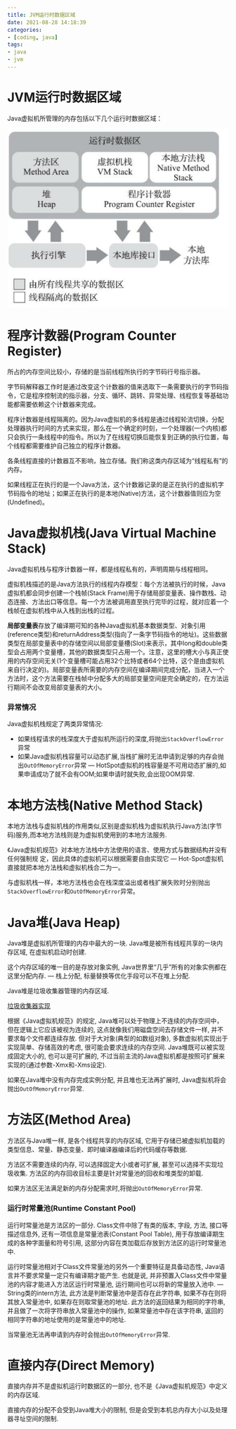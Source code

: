```yaml
---
title: JVM运行时数据区域
date: 2021-08-28 14:18:39
categories:
- [coding, java]
tags: 
- java
- jvm
---
```




# JVM运行时数据区域

Java虚拟机所管理的内存包括以下几个运行时数据区域：

![](https://raw.githubusercontent.com/liunaijie/images/master/20211121102013.png)

<!--more-->

# 程序计数器(Program Counter Register)

所占的内存空间比较小，存储的是当前线程所执行的字节码行号指示器。

字节码解释器工作时是通过改变这个计数器的值来选取下一条需要执行的字节码指令，它是程序控制流的指示器，分支、循环、跳转、异常处理、线程恢复等基础功能都需要依赖这个计数器来完成。

程序计数器是线程隔离的。因为Java虚拟机的多线程是通过线程轮流切换，分配处理器执行时间的方式来实现，那么在一个确定的时刻，一个处理器(一个内核)都只会执行一条线程中的指令。所以为了在线程切换后能恢复到正确的执行位置，每个线程都需要维护自己独立的程序计数器。

各条线程直接的计数器互不影响，独立存储。我们称这类内存区域为“线程私有”的内存。

如果线程正在执行的是一个Java方法，这个计数器记录的是正在执行的虚拟机字节码指令的地址；如果正在执行的是本地(Native)方法，这个计数器值则应为空(Undefined)。

# Java虚拟机栈(Java Virtual Machine Stack)

Java虚拟机栈与程序计数器一样，都是线程私有的，声明周期与线程相同。

虚拟机栈描述的是Java方法执行的线程内存模型：每个方法被执行的时候，Java虚拟机都会同步创建一个栈帧(Stack Frame)用于存储局部变量表、操作数栈、动态连接、方法出口等信息。每一个方法被调用直至执行完毕的过程，就对应着一个栈帧在虚拟机栈中从入栈到出栈的过程。

**局部变量表**存放了编译期可知的各种Java虚拟机基本数据类型、对象引用(reference类型)和returnAddress类型(指向了一条字节码指令的地址)。这些数据类型在局部变量表中的存储空间以局部变量槽(Slot)来表示，其中long和double类型会占用两个变量槽，其他的数据类型只占用一个。注意，这里的槽大小与真正使用的内存空间无关(1个变量槽可能占用32个比特或者64个比特，这个是由虚拟机来自行决定的)。局部变量表所需要的内存空间在编译期间完成分配，当进入一个方法时，这个方法需要在栈帧中分配多大的局部变量空间是完全确定的，在方法运行期间不会改变局部变量表的大小。

### **异常情况**

Java虚拟机栈规定了两类异常情况:

- 如果线程请求的栈深度大于虚拟机所运行的深度,将抛出`StackOverflowError`异常
- 如果Java虚拟机栈容量可以动态扩展,当栈扩展时无法申请到足够的内存会抛出`OutOfMemoryError`异常 — HotSpot虚拟机的栈容量是不可用动态扩展的,如果申请成功了就不会有OOM;如果申请时就失败,会出现OOM异常.

# 本地方法栈(Native Method Stack)

本地方法栈与虚拟机栈的作用类似,区别是虚拟机栈为虚拟机执行Java方法(字节码)服务,而本地方法栈则是为虚拟机使用到的本地方法服务.

《Java虚拟机规范》对本地方法栈中方法使用的语言、使用方式与数据结构并没有任何强制规 定，因此具体的虚拟机可以根据需要自由实现它 — Hot-Spot虚拟机直接就把本地方法栈和虚拟机栈合二为一。

与虚拟机栈一样，本地方法栈也会在栈深度溢出或者栈扩展失败时分别抛出`StackOverflowError`和`OutOfMemoryError`异常。

# Java堆(Java Heap)

Java堆是虚拟机所管理的内存中最大的一块. Java堆是被所有线程共享的一块内存区域, 在虚拟机启动时创建.

这个内存区域的唯一目的是存放对象实例, Java世界里“几乎”所有的对象实例都在这里分配内存. — 栈上分配, 标量替换等优化手段可以不在堆上分配.

Java堆是垃圾收集器管理的内存区域.

[垃圾收集器实现](./垃圾收集器.md)

根据《Java虚拟机规范》的规定, Java堆可以处于物理上不连续的内存空间中，但在逻辑上它应该被视为连续的, 这点就像我们用磁盘空间去存储文件一样, 并不要求每个文件都连续存放. 但对于大对象(典型的如数组对象), 多数虚拟机实现出于实现简单、存储高效的考虑, 很可能会要求连续的内存空间. Java堆既可以被实现成固定大小的, 也可以是可扩展的, 不过当前主流的Java虚拟机都是按照可扩展来实现的(通过参数-Xmx和-Xms设定). 

如果在Java堆中没有内存完成实例分配, 并且堆也无法再扩展时, Java虚拟机将会抛出`OutOfMemoryError`异常.

# 方法区(Method Area)

方法区与Java堆一样, 是各个线程共享的内存区域, 它用于存储已被虚拟机加载的类型信息、常量、静态变量、即时编译器编译后的代码缓存等数据.

方法区不需要连续的内存, 可以选择固定大小或者可扩展, 甚至可以选择不实现垃圾收集. 方法区的内存回收目标主要是针对常量池的回收和堆类型的卸载.

如果方法区无法满足新的内存分配需求时,将抛出`OutOfMemoryError`异常.

### 运行时常量池(Runtime Constant Pool)

运行时常量池是方法区的一部分. Class文件中除了有类的版本, 字段, 方法, 接口等描述信息外, 还有一项信息是常量池表(Constant Pool Table), 用于存放编译期生成的各种字面量和符号引用, 这部分内容在类加载后存放到方法区的运行时常量池中.

运行时常量池相对于Class文件常量池的另外一个重要特征是具备动态性, Java语言并不要求常量一定只有编译期才能产生. 也就是说, 并非预置入Class文件中常量池的内容才能进入方法区运行时常量池, 运行期间也可以将新的常量放入池中.   — String类的intern方法, 此方法是判断常量池中是否存在此字符串, 如果不存在则将其放入常量池中, 如果存在则取常量池的地址. 此方法的返回结果为相同的字符串, 并且做了一次将字符串放入常量池中的操作, 如果常量池中存在该字符串, 返回的相同字符串的地址使用的是常量池中的地址.

当常量池无法再申请到内存时会抛出`OutOfMemoryError`异常.

# 直接内存(Direct Memory)

直接内存并不是虚拟机运行时数据区的一部分, 也不是《Java虚拟机规范》中定义的内存区域.

直接内存的分配不会受到Java堆大小的限制, 但是会受到本机总内存大小以及处理器寻址空间的限制.